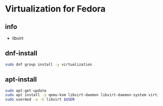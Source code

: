 # Virtualization for Fedora

## info
  - libvirt

## dnf-install
```sh
sudo dnf group install -y virtualization
```

## apt-install
```sh
sudo apt-get update
sudo apt install -y qemu-kvm libvirt-daemon libvirt-daemon-system virtiofsd virt-manager
sudo usermod -a -G libvirt $USER
```
